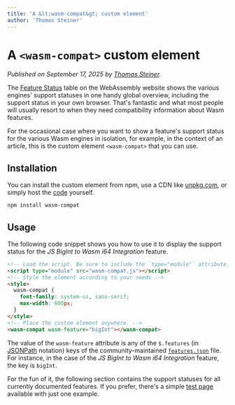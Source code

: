 ```yaml
---
title: 'A &lt;wasm-compat&gt; custom element'
author: 'Thomas Steiner'
---
```


# A <code>&lt;wasm-compat&gt;</code> custom element

_Published on September 17, 2025 by
[Thomas Steiner](https://github.com/tomayac)._

The [Feature Status](https://webassembly.org/features/) table on the WebAssembly
website shows the various engines' support statuses in one handy global
overview, including the support status in your own browser. That's fantastic and
what most people will usually resort to when they need compatibility information
about Wasm features.

For the occasional case where you want to show a feature's support status for
the various Wasm engines in isolation, for example, in the context of an
article, this is the custom element `<wasm-compat>` that you can use.

## Installation

You can install the custom element from npm, use a CDN like
[unpkg.com](https://unpkg.com/wasm-compat), or simply host the
[code](https://raw.githubusercontent.com/WebAssembly/website/refs/heads/main/js/wasm-compat.js)
yourself.

```bash
npm install wasm-compat
```

## Usage

The following code snippet shows you how to use it to display the support status
for the _JS BigInt to Wasm i64 Integration_ feature.

```html
<!-- Load the script. Be sure to include the `type="module"` attribute. -->
<script type="module" src="wasm-compat.js"></script>
<!-- Style the element according to your needs -->
<style>
  wasm-compat {
    font-family: system-ui, sans-serif;
    max-width: 600px;
  }
</style>
<!-- Place the custom element anywhere. -->
<wasm-compat wasm-feature="bigInt"></wasm-compat>
```

The value of the `wasm-feature` attribute is any of the `$.features` (in
[JSONPath](https://www.rfc-editor.org/rfc/rfc9535.html) notation) keys of the
community-maintained
[`features.json`](https://github.com/WebAssembly/website/blob/main/features.json#L3)
file. For instance, in the case of the _JS BigInt to Wasm i64 Integration_
feature, the key is `bigInt`.

For the fun of it, the following section contains the support statuses for all
currently documented features. If you prefer, there's a simple
[test page](/js/wasm-compat-test.html) available with just one example.

<div id="wasm-compat-container"></div>

<script type="module">
  const data = await fetch('https://raw.githubusercontent.com/WebAssembly/website/main/features.json').then(response => response.json());
  const html = Object.keys(data.features).map(featureId => {
    return `<wasm-compat wasm-feature="${featureId}"></wasm-compat>`;
  }).join('');
  document.querySelector('#wasm-compat-container').innerHTML = html;
</script>
